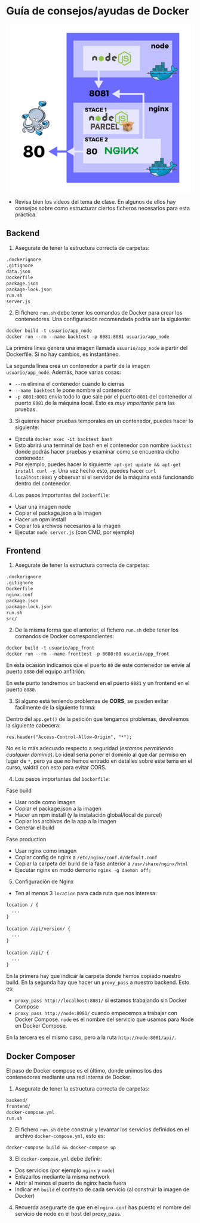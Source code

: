 # Guía de consejos/ayudas de Docker

![Guía](esquema-docker.png)

- Revisa bien los videos del tema de clase. En algunos de ellos hay consejos sobre como estructurar ciertos ficheros necesarios para esta práctica.

## Backend

1. Asegurate de tener la estructura correcta de carpetas:

```
.dockerignore
.gitignore
data.json
Dockerfile
package.json
package-lock.json
run.sh
server.js
```

2. El fichero `run.sh` debe tener los comandos de Docker para crear los contenedores. Una configuración recomendada podría ser la siguiente:

```
docker build -t usuario/app_node
docker run --rm --name backtest -p 8081:8081 usuario/app_node
```

La primera línea genera una imagen llamada `usuario/app_node` a partir del Dockerfile. Si no hay cambios, es instantáneo.

La segunda línea crea un contenedor a partir de la imagen `usuario/app_node`. Además, hace varias cosas:

- `--rm` elimina el contenedor cuando lo cierras
- `--name backtest` le pone nombre al contenedor
- `-p 8081:8081` envía todo lo que sale por el puerto `8081` del contenedor al puerto `8081` de la máquina local. Esto es _muy importante_ para las pruebas.

3. Si quieres hacer pruebas temporales en un contenedor, puedes hacer lo siguiente:

- Ejecuta `docker exec -it backtest bash`
- Esto abrirá una terminal de bash en el contenedor con nombre `backtest` donde podrás hacer pruebas y examinar como se encuentra dicho contenedor.
- Por ejemplo, puedes hacer lo siguiente: `apt-get update && apt-get install curl -y`. Una vez hecho esto, puedes hacer `curl localhost:8081` y observar si el servidor de la máquina está funcionando dentro del contenedor.

4. Los pasos importantes del `Dockerfile`:

- Usar una imagen node
- Copiar el package.json a la imagen
- Hacer un npm install
- Copiar los archivos necesarios a la imagen
- Ejecutar `node server.js` (con CMD, por ejemplo)

## Frontend

1. Asegurate de tener la estructura correcta de carpetas:

```
.dockerignore
.gitignore
Dockerfile
nginx.conf
package.json
package-lock.json
run.sh
src/
```

2. De la misma forma que el anterior, el fichero `run.sh` debe tener los comandos de Docker correspondientes:

```
docker build -t usuario/app_front
docker run --rm --name fronttest -p 8080:80 usuario/app_front
```

En esta ocasión indicamos que el puerto `80` de este contenedor se envíe al puerto `8080` del equipo anfitrión.

En este punto tendremos un backend en el puerto `8081` y un frontend en el puerto `8080`.

3. Si alguno está teniendo problemas de **CORS**, se pueden evitar facilmente de la siguiente forma:

Dentro del `app.get()` de la petición que tengamos problemas, devolvemos la siguiente cabecera:

```
res.header("Access-Control-Allow-Origin", "*");
```

No es lo más adecuado respecto a seguridad (_estamos permitiendo cualquier dominio_). Lo ideal sería poner el dominio al que dar permiso en lugar de `*`, pero ya que no hemos entrado en detalles sobre este tema en el curso, valdrá con esto para evitar CORS.

4. Los pasos importantes del `Dockerfile`:

Fase build

- Usar node como imagen
- Copiar el package.json a la imagen
- Hacer un npm install (y la instalación global/local de parcel)
- Copiar los archivos de la app a la imagen
- Generar el build

Fase production

- Usar nginx como imagen
- Copiar config de nginx a `/etc/nginx/conf.d/default.conf`
- Copiar la carpeta del build de la fase anterior a `/usr/share/nginx/html`
- Ejecutar nginx en modo demonio `nginx -g daemon off;`

5. Configuración de Nginx

- Ten al menos 3 `location` para cada ruta que nos interesa:

```
location / {
  ...
}

location /api/version/ {
  ...
}

location /api/ {
  ...
}
```

En la primera hay que indicar la carpeta donde hemos copiado nuestro build.
En la segunda hay que hacer un `proxy_pass` a nuestro backend. Esto es:

- `proxy_pass http://localhost:8081/` si estamos trabajando sin Docker Compose
- `proxy_pass http://node:8081/` cuando empecemos a trabajar con Docker Compose. `node` es el nombre del servicio que usamos para Node en Docker Compose.

En la tercera es el mismo caso, pero a la ruta `http://node:8081/api/`.

## Docker Composer

El paso de Docker compose es el último, donde unimos los dos contenedores mediante una red interna de Docker.

1. Asegurate de tener la estructura correcta de carpetas:

```
backend/
frontend/
docker-compose.yml
run.sh
```

2. El fichero `run.sh` debe construir y levantar los servicios definidos en el archivo `docker-compose.yml`, esto es:

```
docker-compose build && docker-compose up
```

3. El `docker-compose.yml` debe definir:

- Dos servicios (por ejemplo `nginx` y `node`)
- Enlazarlos mediante la misma network
- Abrir al menos el puerto de nginx hacia fuera
- Indicar en `build` el contexto de cada servicio (al construir la imagen de Docker)

4. Recuerda asegurarte de que en el `nginx.conf` has puesto el nombre del servicio de node en el host del proxy_pass.
